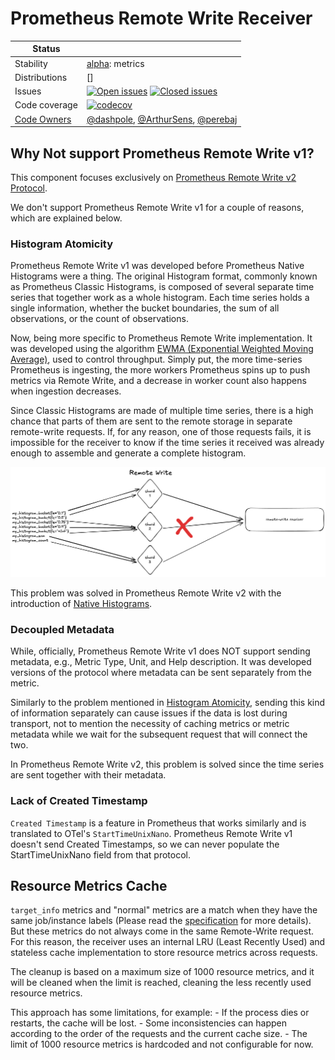 # Prometheus Remote Write Receiver

<!-- status autogenerated section -->
| Status        |           |
| ------------- |-----------|
| Stability     | [alpha]: metrics   |
| Distributions | [] |
| Issues        | [![Open issues](https://img.shields.io/github/issues-search/open-telemetry/opentelemetry-collector-contrib?query=is%3Aissue%20is%3Aopen%20label%3Areceiver%2Fprometheusremotewrite%20&label=open&color=orange&logo=opentelemetry)](https://github.com/open-telemetry/opentelemetry-collector-contrib/issues?q=is%3Aopen+is%3Aissue+label%3Areceiver%2Fprometheusremotewrite) [![Closed issues](https://img.shields.io/github/issues-search/open-telemetry/opentelemetry-collector-contrib?query=is%3Aissue%20is%3Aclosed%20label%3Areceiver%2Fprometheusremotewrite%20&label=closed&color=blue&logo=opentelemetry)](https://github.com/open-telemetry/opentelemetry-collector-contrib/issues?q=is%3Aclosed+is%3Aissue+label%3Areceiver%2Fprometheusremotewrite) |
| Code coverage | [![codecov](https://codecov.io/github/open-telemetry/opentelemetry-collector-contrib/graph/main/badge.svg?component=receiver_prometheusremotewrite)](https://app.codecov.io/gh/open-telemetry/opentelemetry-collector-contrib/tree/main/?components%5B0%5D=receiver_prometheusremotewrite&displayType=list) |
| [Code Owners](https://github.com/open-telemetry/opentelemetry-collector-contrib/blob/main/CONTRIBUTING.md#becoming-a-code-owner)    | [@dashpole](https://www.github.com/dashpole), [@ArthurSens](https://www.github.com/ArthurSens), [@perebaj](https://www.github.com/perebaj) |

[alpha]: https://github.com/open-telemetry/opentelemetry-collector/blob/main/docs/component-stability.md#alpha
<!-- end autogenerated section -->

## Why Not support Prometheus Remote Write v1?

This component focuses exclusively on [Prometheus Remote Write v2 Protocol](https://prometheus.io/docs/specs/prw/remote_write_spec_2_0/).

We don't support Prometheus Remote Write v1 for a couple of reasons, which are explained below.

### Histogram Atomicity

Prometheus Remote Write v1 was developed before Prometheus Native Histograms were a thing. The original Histogram format, commonly known as Prometheus Classic Histograms, is composed of several separate time series that together work as a whole histogram. Each time series holds a single information, whether the bucket boundaries, the sum of all observations, or the count of observations.

Now, being more specific to Prometheus Remote Write implementation. It was developed using the algorithm [EWMA (Exponential Weighted Moving Average)](https://corporatefinanceinstitute.com/resources/career-map/sell-side/capital-markets/exponentially-weighted-moving-average-ewma/), used to control throughput. Simply put, the more time-series Prometheus is ingesting, the more workers Prometheus spins up to push metrics via Remote Write, and a decrease in worker count also happens when ingestion decreases.

Since Classic Histograms are made of multiple time series, there is a high chance that parts of them are sent to the remote storage in separate remote-write requests. If, for any reason, one of those requests fails, it is impossible for the receiver to know if the time series it received was already enough to assemble and generate a complete histogram.

![Histogram Lack of Atomicity](assets/histogram-lack-atomicity.png)

This problem was solved in Prometheus Remote Write v2 with the introduction of [Native Histograms](https://prometheus.io/docs/specs/native_histograms/).

### Decoupled Metadata

While, officially, Prometheus Remote Write v1 does NOT support sending metadata, e.g., Metric Type, Unit, and Help description. It was developed versions of the protocol where metadata can be sent separately from the metric.

Similarly to the problem mentioned in [Histogram Atomicity](#histogram-atomicity), sending this kind of information separately can cause issues if the data is lost during transport, not to mention the necessity of caching metrics or metric metadata while we wait for the subsequent request that will connect the two.

In Prometheus Remote Write v2, this problem is solved since the time series are sent together with their metadata.

### Lack of Created Timestamp

`Created Timestamp` is a feature in Prometheus that works similarly and is translated to OTel's `StartTimeUnixNano`. Prometheus Remote Write v1 doesn't send Created Timestamps, so we can never populate the StartTimeUnixNano field from that protocol.

## Resource Metrics Cache

`target_info` metrics and "normal" metrics are a match when they have the same job/instance labels (Please read the [specification](https://opentelemetry.io/docs/specs/otel/compatibility/prometheus_and_openmetrics/#resource-attributes-1) for more details). But these metrics do not always come in the same Remote-Write request. For this reason, the receiver uses an internal LRU (Least Recently Used) and stateless cache implementation to store resource metrics across requests.

The cleanup is based on a maximum size of 1000 resource metrics, and it will be cleaned when the limit is reached, cleaning the less recently used resource metrics.

This approach has some limitations, for example:
    - If the process dies or restarts, the cache will be lost.
    - Some inconsistencies can happen according to the order of the requests and the current cache size.
    - The limit of 1000 resource metrics is hardcoded and not configurable for now.
